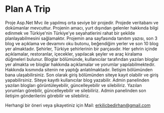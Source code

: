 # Plan A Trip 
Proje Asp.Net Mvc ile yapılmış orta seviye bir projedir. Projede veritabanı ve dokümanlar mevcuttur. Projenin amacı, yurt dışından gelenler hakkında bilgi edinmek ve Türkiye'nin Türkiye'ye seyahatlerini rahat bir şekilde planlayabilmesini sağlamaktır. Projemin ana sayfasında tanıtım yazısı, son 3 blog ve açıklama ve devamını oku butonu, beğendiğim yerler ve son 10 blog yer almaktadır. Şehirler, Türkiye şehirlerinin bir parçasıdır. Her şehrin içinde açıklamalar, restoranlar, içecekler, yapılacak şeyler ve araç kiralama düğmeleri bulunur. Bloglar bölümünde, kullanıcılar tarafından yazılan bloglar yer almakta ve bloglar hakkında açıklamalar ve yorumlar yapılabilmektedir. Hakkında kısmında sitenin ne yaptığı anlatılmaktadır. İletişim bölümünden bana ulaşabilirsiniz. Son olarak giriş bölümünden siteye kayıt olabilir ve giriş yapabilirsiniz. Siteye kayıtlı kullanıcılar blog yazabilir. Admin panelinden yazılan blogları görüntüleyebilir, güncelleyebilir ve silebiliriz. Yazılan yorumları görebilir, güncelleyebilir ve silebiliriz. Admin panelinden son iletişim gönderilerini görebilir ve silebiliriz.

Herhangi bir öneri veya şikayetiniz için Mail: erkilicbedirhan@gmail.com
